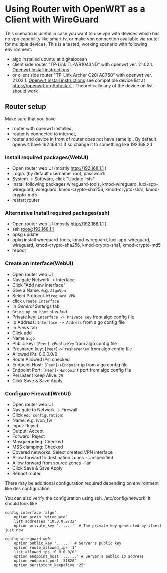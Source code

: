 # Using Router with OpenWRT as a Client with WireGuard

This scenario is useful in case you want to use vpn with devices which has no vpn capability like smart tv, or make vpn connection available via router for multiple devices.
This is a tested, working scenario with following environment:

- algo installed ubuntu at digitalocean
- client side router "TP-Link TL-WR1043ND" with openwrt ver. 21.02.1. [Openwrt Install instructions](https://openwrt.org/toh/tp-link/tl-wr1043nd)
- or client side router "TP-Link Archer C20i AC750" with openwrt ver. 21.02.1. [Openwrt install instructions](https://openwrt.org/toh/tp-link/archer_c20i)
see compatible device list at <https://openwrt.org/toh/start> . Theoretically any of the device on list should work

## Router setup

Make sure that you have

- router with openwrt installed,
- router is connected to internet,
- router and device in front of router does not have same ip . By default openwrt have 192.168.1.1 if so change it to something like 192.168.2.1

### Install required packages(WebUI)

- Open router web UI (mostly <http://192.168.1.1> )
- Login. (by default username: root, password:<empty>
- System -> Software, click "Update lists"
- Install following packages wireguard-tools, kmod-wireguard, luci-app-wireguard, wireguard, kmod-crypto-sha256, kmod-crypto-sha1, kmod-crypto-md5
- restart router

### Alternative Install required packages(ssh)

- Open router web UI (mostly <http://192.168.1.1> )
- ssh root@192.168.1.1
- opkg update
- opkg install wireguard-tools, kmod-wireguard, luci-app-wireguard, wireguard, kmod-crypto-sha256, kmod-crypto-sha1, kmod-crypto-md5
- reboot

### Create an Interface(WebUI)

- Open router web UI
- Navigate Network -> Interface
- Click "Add new interface"
- Give a Name. e.g. `AlgoVpn`
- Select Protocol. `Wireguard VPN`
- click `Create Interface`
- In *General Settings* tab
- `Bring up on boot` *checked*
- Private key: `Interface -> Private Key` from algo config file
- Ip Address: `Interface -> Address` from algo config file
- In *Peers* tab
- Click add
- Name `algo`
- Public key: `[Peer]->PublicKey` from algo config file
- Preshared key: `[Peer]->PresharedKey` from algo config file
- Allowed IPs: 0.0.0.0/0
- Route Allowed IPs: checked
- Endpoint Host: `[Peer]->Endpoint` ip from algo config file
- Endpoint Port: `[Peer]->Endpoint` port from algo config file
- Persistent Keep Alive: `25`
- Click Save & Save Apply

### Configure Firewall(WebUI)

- Open router web UI
- Navigate to Network -> Firewall
- Click `Add configuration`:
- Name: e.g. ivpn_fw
- Input: Reject
- Output: Accept
- Forward: Reject
- Masquerading: Checked
- MSS clamping: Checked
- Covered networks: Select created VPN interface
- Allow forward to destination zones - Unspecified
- Allow forward from source zones - lan
- Click Save & Save Apply
- Reboot router

There may be additional configuration required depending on environment like dns configuration.

You can also verify the configuration using ssh. /etc/config/network. It should look like

```
config interface 'algo'
    option proto 'wireguard'
    list addresses '10.0.0.2/32'
    option private_key '......'  # The private key generated by itself just now

config wireguard_wg0
    option public_key '......' # Server's public key
    option route_allowed_ips '1'
    list allowed_ips '0.0.0.0/0'
    option endpoint_host '......' # Server's public ip address
    option endpoint_port '51820'
    option persistent_keepalive '25'
```
